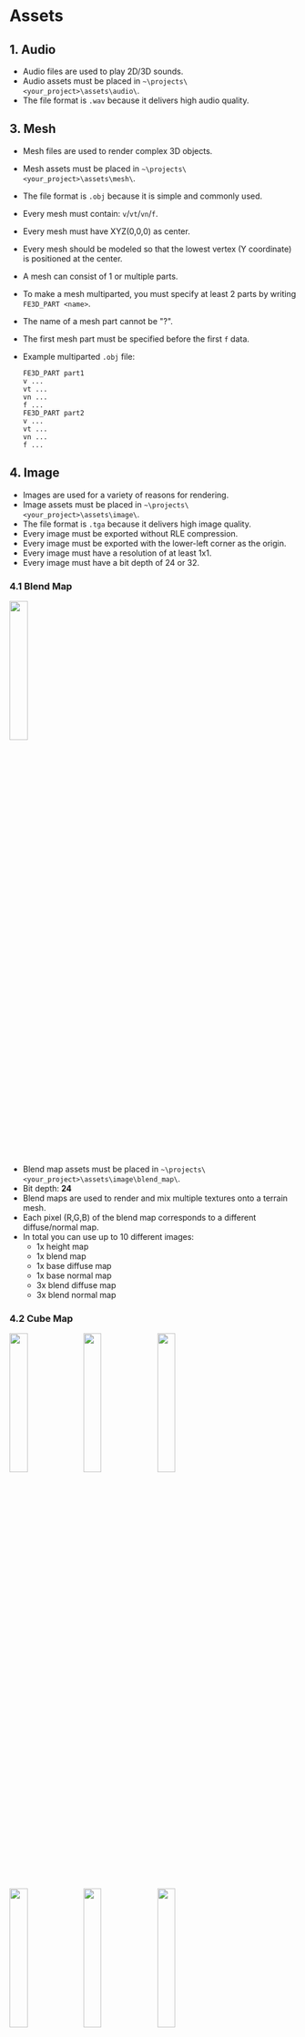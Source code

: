 # Assets

## 1. Audio

- Audio files are used to play 2D/3D sounds.
- Audio assets must be placed in `~\projects\<your_project>\assets\audio\`.
- The file format is `.wav` because it delivers high audio quality.

## 3. Mesh

- Mesh files are used to render complex 3D objects.
- Mesh assets must be placed in `~\projects\<your_project>\assets\mesh\`.
- The file format is `.obj` because it is simple and commonly used.
- Every mesh must contain: `v`/`vt`/`vn`/`f`.
- Every mesh must have XYZ(0,0,0) as center.
- Every mesh should be modeled so that the lowest vertex (Y coordinate) is positioned at the center.
- A mesh can consist of 1 or multiple parts.
- To make a mesh multiparted, you must specify at least 2 parts by writing `FE3D_PART <name>`.
- The name of a mesh part cannot be "?".
- The first mesh part must be specified before the first `f` data.
- Example multiparted `.obj` file:

  ```text
  FE3D_PART part1
  v ...
  vt ...
  vn ...
  f ...
  FE3D_PART part2
  v ...
  vt ...
  vn ...
  f ...
  ```

## 4. Image

- Images are used for a variety of reasons for rendering.
- Image assets must be placed in `~\projects\<your_project>\assets\image\`.
- The file format is `.tga` because it delivers high image quality.
- Every image must be exported without RLE compression.
- Every image must be exported with the lower-left corner as the origin.
- Every image must have a resolution of at least 1x1.
- Every image must have a bit depth of 24 or 32.

### 4.1 Blend Map

<img src="../image/blend_map.png" width="25%"/>

- Blend map assets must be placed in `~\projects\<your_project>\assets\image\blend_map\`.
- Bit depth: **24**
- Blend maps are used to render and mix multiple textures onto a terrain mesh.
- Each pixel (R,G,B) of the blend map corresponds to a different diffuse/normal map.
- In total you can use up to 10 different images:
  - 1x height map
  - 1x blend map
  - 1x base diffuse map
  - 1x base normal map
  - 3x blend diffuse map
  - 3x blend normal map

### 4.2 Cube Map

<img src="../image/skybox_left.png" width="25%"/>
<img src="../image/skybox_right.png" width="25%"/>
<img src="../image/skybox_bottom.png" width="25%"/>
<img src="../image/skybox_top.png" width="25%"/>
<img src="../image/skybox_back.png" width="25%"/>
<img src="../image/skybox_front.png" width="25%"/>

- Cube map assets must be placed in `~\projects\<your_project>\assets\image\cube_map\`
- Recommended bit depth: **24**
- Cube maps are used to render a skybox around the camera.
- A cube map consists of 6 images: left, right, bottom, top, back, front.
- All images must have a squared resolution.
- All images must have the same resolution.
- All images must have the same bit depth.

### 4.3 Diffuse Map

<img src="../image/diffuse_map.png" width="25%"/>

- Diffuse map assets must be placed in `~\projects\<your_project>\assets\image\diffuse_map\`
- Recommended bit depth: **24/32**
- Diffuse maps are used to render a variety of colors to a mesh.

### 4.4 Displacement Map

<img src="../image/displacement_map.png" width="25%"/>

- Displacement map assets must be placed in `~\projects\<your_project>\assets\image\displacement_map\`
- Recommended bit depth: **24**
- Displacement maps are used to create waves in a water mesh.
- RGB pixels are automatically averaged to calculate their intensity.
- The intensity of each pixel corresponds to a vertex height.

### 4.5 DUDV Map

<img src="../image/dudv_map.png" width="25%"/>

- DUDV map assets must be placed in `~\projects\<your_project>\assets\image\dudv_map\`
- Recommended bit depth: **24**
- DUDV maps are used to create ripples in a water texture.

### 4.6 Emission Map

<img src="../image/emission_map.png" width="25%"/>

- Emission map assets must be placed in `~\projects\<your_project>\assets\image\emission_map\`
- Recommended bit depth: **24**
- Emission maps are used to make certain parts of a mesh appear brighter.

### 4.7 Flare Map

<img src="../image/flare_map.png" width="25%"/>

- Flare map assets must be placed in `~\projects\<your_project>\assets\image\flare_map\`
- Recommended bit depth: **24**
- Flare maps are used in the [lens flare effect](GRAPHICS.md).
- The pixel colors in the flare map are added to the 3D rendering pixels in the post-processing pipeline

### 4.8 Font Map

<img src="../image/font_map.png" width="50%"/>

- Font map assets must be placed in `~\projects\<your_project>\assets\image\font_map\`
- Recommended bit depth: **32**
- Font maps are used to render text.
- A [font generator](http://www.codehead.co.uk/cbfg/) must be used to create font maps.
- Each font map must have 6 rows and 16 columns.

### 4.9 Height Map

<img src="../image/height_map.png" width="25%"/>

- Height map assets must be placed in `~\projects\<your_project>\assets\image\height_map\`.
- Recommended bit depth: **24**
- A maximum resolution of 1024 pixels is recommended.
- A resolution where the width equals the height is recommended.
- Height maps are used to generate a terrain mesh.
- RGB pixels are automatically averaged to calculate their intensity.
- The intensity of each pixel corresponds to a vertex height.

### 4.10 Normal Map

<img src="../image/normal_map.png" width="25%"/>

- Normal map assets must be placed in `~\projects\<your_project>\assets\image\normal_map\`
- Recommended bit depth: **24**
- Normal maps are used for more detailed lighting effects on a mesh.

### 4.11 Reflection Map

<img src="../image/reflection_map.png" width="25%"/>

- Reflection map assets must be placed in `~\projects\<your_project>\assets\image\reflection_map\`
- Recommended bit depth: **24**
- Reflection maps are used to specify which parts of a mesh are reflective.

### 4.12 Specular Map

<img src="../image/specular_map.png" width="25%"/>

- Specular map assets must be placed in `~\projects\<your_project>\assets\image\specular_map\`
- Recommended bit depth: **24**
- Specular maps are used to specify which parts of a mesh are specular lighted.
